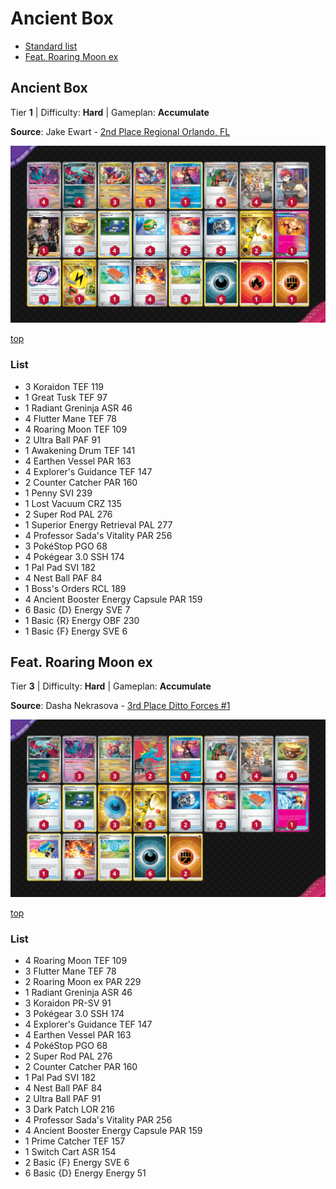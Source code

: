 # Ancient Box

* [Standard list](#ancient-box-1)
* [Feat. Roaring Moon ex](#feat-roaring-moox-ex)

## Ancient Box

Tier **1** | Difficulty: **Hard** | Gameplan: **Accumulate**

**Source**: Jake Ewart - [2nd Place Regional Orlando, FL](https://limitlesstcg.com/decks/list/10874)

![decklist](../../!Images/Standard/10BRS-TEF/Ancient%20Box.png)

[top](#ancient-box)

### List
* 3 Koraidon TEF 119
* 1 Great Tusk TEF 97
* 1 Radiant Greninja ASR 46
* 4 Flutter Mane TEF 78
* 4 Roaring Moon TEF 109
* 2 Ultra Ball PAF 91
* 1 Awakening Drum TEF 141
* 4 Earthen Vessel PAR 163
* 4 Explorer's Guidance TEF 147
* 2 Counter Catcher PAR 160
* 1 Penny SVI 239
* 1 Lost Vacuum CRZ 135
* 2 Super Rod PAL 276
* 1 Superior Energy Retrieval PAL 277
* 4 Professor Sada's Vitality PAR 256
* 3 PokéStop PGO 68
* 4 Pokégear 3.0 SSH 174
* 1 Pal Pad SVI 182
* 4 Nest Ball PAF 84
* 1 Boss's Orders RCL 189
* 4 Ancient Booster Energy Capsule PAR 159
* 6 Basic {D} Energy SVE 7
* 1 Basic {R} Energy OBF 230
* 1 Basic {F} Energy SVE 6

## Feat. Roaring Moon ex

Tier **3** | Difficulty: **Hard** | Gameplan: **Accumulate**

**Source**: Dasha Nekrasova - [3rd Place Ditto Forces #1](https://play.limitlesstcg.com/tournament/65f3cc6410d62105b546404b/player/bart/decklist)

![decklist](../../!Images/Standard/10BRS-TEF/Ancient%20Box-Roaring%20Moon%20ex.png)

[top](#ancient-box)

### List
* 4 Roaring Moon TEF 109
* 3 Flutter Mane TEF 78
* 2 Roaring Moon ex PAR 229
* 1 Radiant Greninja ASR 46
* 3 Koraidon PR-SV 91
* 3 Pokégear 3.0 SSH 174
* 4 Explorer's Guidance TEF 147
* 4 Earthen Vessel PAR 163
* 4 PokéStop PGO 68
* 2 Super Rod PAL 276
* 2 Counter Catcher PAR 160
* 1 Pal Pad SVI 182
* 4 Nest Ball PAF 84
* 2 Ultra Ball PAF 91
* 3 Dark Patch LOR 216
* 4 Professor Sada's Vitality PAR 256
* 4 Ancient Booster Energy Capsule PAR 159
* 1 Prime Catcher TEF 157
* 1 Switch Cart ASR 154
* 2 Basic {F} Energy SVE 6
* 6 Basic {D} Energy Energy 51
